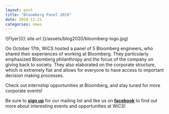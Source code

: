 ```yaml
---
layout: post
title: "Bloomberg Panel 2019"
date: 2019-11-21
categories: news
---
```


![Flyer]({{ site.url }}/assets/blog2020/bloomberg-logo.jpg)

On October 17th, WiCS hosted a panel of 5 Bloomberg engineers, who shared their experiences of working at Bloomberg. They particularly emphasized Bloomberg philanthropy and the focus of the company on giving back to society. They also elaborated on the corporate structure, which is extremely flat and allows for everyone to have access to important decision making processes.

Check out internship opportunities at Bloomberg, and stay tuned for more corporate events!

Be sure to [**sign up**][mailinglist] for our mailing list and like us on [**facebook**][facebook] to find out more about interesting events and opportunities at WiCS! 

[mailinglist]: http://columbia.us9.list-manage.com/subscribe?u=4c6a1c710f8ab9cce10272368&id=593b5faa43
[facebook]:https://www.facebook.com/CUWICS
